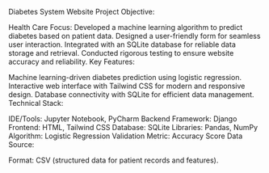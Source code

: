 Diabetes System Website Project
Objective:

Health Care Focus: Developed a machine learning algorithm to predict diabetes based on patient data.
Designed a user-friendly form for seamless user interaction.
Integrated with an SQLite database for reliable data storage and retrieval.
Conducted rigorous testing to ensure website accuracy and reliability.
Key Features:

Machine learning-driven diabetes prediction using logistic regression.
Interactive web interface with Tailwind CSS for modern and responsive design.
Database connectivity with SQLite for efficient data management.
Technical Stack:

IDE/Tools: Jupyter Notebook, PyCharm
Backend Framework: Django
Frontend: HTML, Tailwind CSS
Database: SQLite
Libraries: Pandas, NumPy
Algorithm: Logistic Regression
Validation Metric: Accuracy Score
Data Source:

Format: CSV (structured data for patient records and features).
